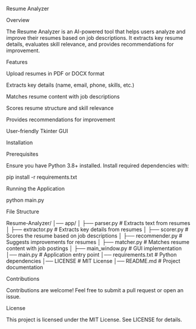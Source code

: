 Resume Analyzer

Overview

The Resume Analyzer is an AI-powered tool that helps users analyze and improve their resumes based on job descriptions. It extracts key resume details, evaluates skill relevance, and provides recommendations for improvement.

Features

Upload resumes in PDF or DOCX format

Extracts key details (name, email, phone, skills, etc.)

Matches resume content with job descriptions

Scores resume structure and skill relevance

Provides recommendations for improvement

User-friendly Tkinter GUI

Installation

Prerequisites

Ensure you have Python 3.8+ installed. Install required dependencies with:

pip install -r requirements.txt

Running the Application

python main.py

File Structure

Resume-Analyzer/
│── app/
│   ├── parser.py         # Extracts text from resumes
│   ├── extractor.py      # Extracts key details from resumes
│   ├── scorer.py         # Scores the resume based on job descriptions
│   ├── recommender.py    # Suggests improvements for resumes
│   ├── matcher.py        # Matches resume content with job postings
│   ├── main_window.py    # GUI implementation
│── main.py               # Application entry point
│── requirements.txt      # Python dependencies
│── LICENSE               # MIT License
│── README.md             # Project documentation

Contributions

Contributions are welcome! Feel free to submit a pull request or open an issue.

License

This project is licensed under the MIT License. See LICENSE for details.